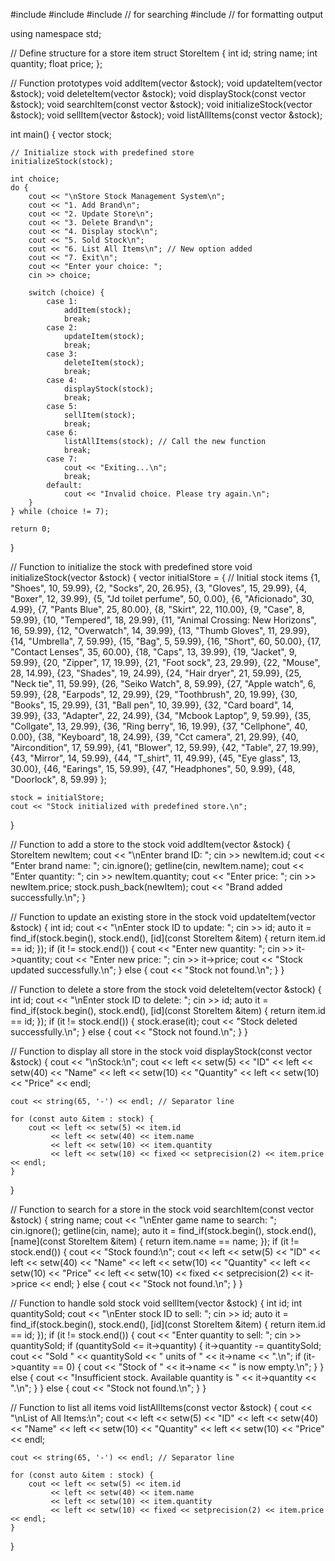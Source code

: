 #include <iostream>
#include <vector>
#include <algorithm> // for searching
#include <iomanip>   // for formatting output

using namespace std;

// Define structure for a store item
struct StoreItem {
    int id;
    string name;
    int quantity;
    float price;
};

// Function prototypes
void addItem(vector<StoreItem> &stock);
void updateItem(vector<StoreItem> &stock);
void deleteItem(vector<StoreItem> &stock);
void displayStock(const vector<StoreItem> &stock);
void searchItem(const vector<StoreItem> &stock);
void initializeStock(vector<StoreItem> &stock);
void sellItem(vector<StoreItem> &stock);
void listAllItems(const vector<StoreItem> &stock);

int main() {
    vector<StoreItem> stock;

    // Initialize stock with predefined store
    initializeStock(stock);

    int choice;
    do {
        cout << "\nStore Stock Management System\n";
        cout << "1. Add Brand\n";
        cout << "2. Update Store\n";
        cout << "3. Delete Brand\n";
        cout << "4. Display stock\n";
        cout << "5. Sold Stock\n";
        cout << "6. List All Items\n"; // New option added
        cout << "7. Exit\n";
        cout << "Enter your choice: ";
        cin >> choice;

        switch (choice) {
            case 1:
                addItem(stock);
                break;
            case 2:
                updateItem(stock);
                break;
            case 3:
                deleteItem(stock);
                break;
            case 4:
                displayStock(stock);
                break;
            case 5:
                sellItem(stock);
                break;
            case 6:
                listAllItems(stock); // Call the new function
                break;
            case 7:
                cout << "Exiting...\n";
                break;
            default:
                cout << "Invalid choice. Please try again.\n";
        }
    } while (choice != 7);

    return 0;
}

// Function to initialize the stock with predefined store
void initializeStock(vector<StoreItem> &stock) {
    vector<StoreItem> initialStore = {
        // Initial stock items
        {1, "Shoes", 10, 59.99},
        {2, "Socks", 20, 26.95},
        {3, "Gloves", 15, 29.99},
        {4, "Boxer", 12, 39.99},
        {5, "Jd toilet perfume", 50, 0.00},
        {6, "Aficionado", 30, 4.99},
        {7, "Pants Blue", 25, 80.00},
        {8, "Skirt", 22, 110.00},
        {9, "Case", 8, 59.99},
        {10, "Tempered", 18, 29.99},
        {11, "Animal Crossing: New Horizons", 16, 59.99},
        {12, "Overwatch", 14, 39.99},
        {13, "Thumb Gloves", 11, 29.99},
        {14, "Umbrella", 7, 59.99},
        {15, "Bag", 5, 59.99},
        {16, "Short", 60, 50.00},
        {17, "Contact Lenses", 35, 60.00},
        {18, "Caps", 13, 39.99},
        {19, "Jacket", 9, 59.99},
        {20, "Zipper", 17, 19.99},
        {21, "Foot sock", 23, 29.99},
        {22, "Mouse", 28, 14.99},
        {23, "Shades", 19, 24.99},
        {24, "Hair dryer", 21, 59.99},
        {25, "Neck tie", 11, 59.99},
        {26, "Seiko Watch", 8, 59.99},
        {27, "Apple watch", 6, 59.99},
        {28, "Earpods", 12, 29.99},
        {29, "Toothbrush", 20, 19.99},
        {30, "Books", 15, 29.99},
        {31, "Ball pen", 10, 39.99},
        {32, "Card board", 14, 39.99},
        {33, "Adapter", 22, 24.99},
        {34, "Mcbook Laptop", 9, 59.99},
        {35, "Collgate", 13, 29.99},
        {36, "Ring berry", 16, 19.99},
        {37, "Cellphone", 40, 0.00},
        {38, "Keyboard", 18, 24.99},
        {39, "Cct camera", 21, 29.99},
        {40, "Aircondition", 17, 59.99},
        {41, "Blower", 12, 59.99},
        {42, "Table", 27, 19.99},
        {43, "Mirror", 14, 59.99},
        {44, "T_shirt", 11, 49.99},
        {45, "Eye glass", 13, 30.00},
        {46, "Earings", 15, 59.99},
        {47, "Headphones", 50, 9.99},
        {48, "Doorlock", 8, 59.99}
    };

    stock = initialStore;
    cout << "Stock initialized with predefined store.\n";
}

// Function to add a store to the stock
void addItem(vector<StoreItem> &stock) {
    StoreItem newItem;
    cout << "\nEnter brand ID: ";
    cin >> newItem.id;
    cout << "Enter brand name: ";
    cin.ignore();
    getline(cin, newItem.name);
    cout << "Enter quantity: ";
    cin >> newItem.quantity;
    cout << "Enter price: ";
    cin >> newItem.price;
    stock.push_back(newItem);
    cout << "Brand added successfully.\n";
}

// Function to update an existing store in the stock
void updateItem(vector<StoreItem> &stock) {
    int id;
    cout << "\nEnter stock ID to update: ";
    cin >> id;
    auto it = find_if(stock.begin(), stock.end(), [id](const StoreItem &item) {
        return item.id == id;
    });
    if (it != stock.end()) {
        cout << "Enter new quantity: ";
        cin >> it->quantity;
        cout << "Enter new price: ";
        cin >> it->price;
        cout << "Stock updated successfully.\n";
    } else {
        cout << "Stock not found.\n";
    }
}

// Function to delete a store from the stock
void deleteItem(vector<StoreItem> &stock) {
    int id;
    cout << "\nEnter stock ID to delete: ";
    cin >> id;
    auto it = find_if(stock.begin(), stock.end(), [id](const StoreItem &item) {
        return item.id == id;
    });
    if (it != stock.end()) {
        stock.erase(it);
        cout << "Stock deleted successfully.\n";
    } else {
        cout << "Stock not found.\n";
    }
}

// Function to display all store in the stock
void displayStock(const vector<StoreItem> &stock) {
    cout << "\nStock:\n";
    cout << left << setw(5) << "ID"
         << left << setw(40) << "Name"
         << left << setw(10) << "Quantity"
         << left << setw(10) << "Price" << endl;

    cout << string(65, '-') << endl; // Separator line

    for (const auto &item : stock) {
        cout << left << setw(5) << item.id
             << left << setw(40) << item.name
             << left << setw(10) << item.quantity
             << left << setw(10) << fixed << setprecision(2) << item.price << endl;
    }
}

// Function to search for a store in the stock
void searchItem(const vector<StoreItem> &stock) {
    string name;
    cout << "\nEnter game name to search: ";
    cin.ignore();
    getline(cin, name);
    auto it = find_if(stock.begin(), stock.end(), [name](const StoreItem &item) {
        return item.name == name;
    });
    if (it != stock.end()) {
        cout << "Stock found:\n";
        cout << left << setw(5) << "ID"
             << left << setw(40) << "Name"
             << left << setw(10) << "Quantity"
             << left << setw(10) << "Price"
             << left << setw(10) << fixed << setprecision(2) << it->price << endl;
    } else {
        cout << "Stock not found.\n";
    }
}

// Function to handle sold stock
void sellItem(vector<StoreItem> &stock) {
    int id;
    int quantitySold;
    cout << "\nEnter stock ID to sell: ";
    cin >> id;
    auto it = find_if(stock.begin(), stock.end(), [id](const StoreItem &item) {
        return item.id == id;
    });
    if (it != stock.end()) {
        cout << "Enter quantity to sell: ";
        cin >> quantitySold;
        if (quantitySold <= it->quantity) {
            it->quantity -= quantitySold;
            cout << "Sold " << quantitySold << " units of " << it->name << ".\n";
            if (it->quantity == 0) {
                cout << "Stock of " << it->name << " is now empty.\n";
            }
        } else {
            cout << "Insufficient stock. Available quantity is " << it->quantity << ".\n";
        }
    } else {
        cout << "Stock not found.\n";
    }
}

// Function to list all items
void listAllItems(const vector<StoreItem> &stock) {
    cout << "\nList of All Items:\n";
    cout << left << setw(5) << "ID"
         << left << setw(40) << "Name"
         << left << setw(10) << "Quantity"
         << left << setw(10) << "Price" << endl;

    cout << string(65, '-') << endl; // Separator line

    for (const auto &item : stock) {
        cout << left << setw(5) << item.id
             << left << setw(40) << item.name
             << left << setw(10) << item.quantity
             << left << setw(10) << fixed << setprecision(2) << item.price << endl;
    }
}

